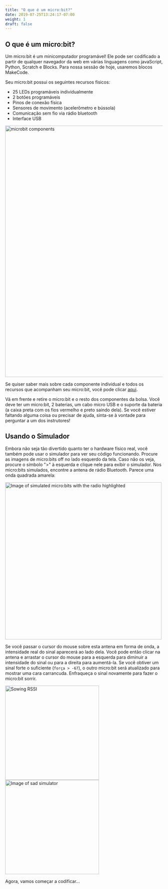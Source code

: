 ```yaml
---
title: "O que é um micro:bit?"
date: 2019-07-25T13:24:17-07:00
weight: 1
draft: false
---
```


## O que é um micro:bit?

Um micro:bit é um minicomputador programável! Ele pode ser codificado a partir de qualquer navegador da web em várias linguagens como javaScript, Python, Scratch e Blocks. Para nossa sessão de hoje, usaremos blocos MakeCode.

Seu micro:bit possui os seguintes recursos físicos:

- 25 LEDs programáveis ​​individualmente
- 2 botões programáveis
- Pinos de conexão física
- Sensores de movimento (acelerômetro e bússola)
- Comunicação sem fio via rádio bluetooth
- Interface USB

<!---![Imagem de micro:bits simulados com o rádio em destaque](../img/simulatorStart.png) --->
<img src="../img/microbit-hardware-access.jpg" alt="microbit components" style="width:800px;"/>

Se quiser saber mais sobre cada componente individual e todos os recursos que acompanham seu micro:bit, você pode clicar [aqui](https://micro:bit.org/guide/features/).

Vá em frente e retire o micro:bit e o resto dos componentes da bolsa. Você deve ter um micro:bit, 2 baterias, um cabo micro USB e o suporte da bateria (a caixa preta com os fios vermelho e preto saindo dela). Se você estiver faltando alguma coisa ou precisar de ajuda, sinta-se à vontade para perguntar a um dos instrutores!

## Usando o Simulador

Embora não seja tão divertido quanto ter o hardware físico real, você também pode usar o simulador para ver seu código funcionando. Procure as imagens de micro:bits off no lado esquerdo da tela. Caso não os veja, procure o símbolo ">" à esquerda e clique nele para exibir o simulador. Nos micro:bits simulados, encontre a antena de rádio Bluetooth. Parece uma onda quadrada amarela:

<!---![componentes de microbits](../img/microbit-hardware-access.jpg) --->
<img src="../img/simulatorStart.png" alt="Image of simulated micro:bits with the radio highlighted" style="width:500px;"/>

Se você passar o cursor do mouse sobre esta antena em forma de onda, a intensidade real do sinal aparecerá ao lado dela. Você pode então clicar na antena e arrastar o cursor do mouse para a esquerda para diminuir a intensidade do sinal ou para a direita para aumentá-la. Se você obtiver um sinal forte o suficiente (`força > -67`), o outro micro:bit será atualizado para mostrar uma cara carrancuda. Enfraqueça o sinal novamente para fazer o micro:bit sorrir.

<!---![Semeando RSSI](../img/showingRSSI.png) --->
<img src="../img/showingRSSI.png" alt="Sowing RSSI" style="width:300px;"/> 
<!---![Imagem do simulador triste](../img/sadSimulator.png) --->
<img src="../img/sadSimulator.png" alt="Image of sad simulator" style="width:300px;"/>

Agora, vamos começar a codificar...